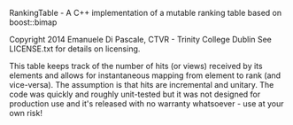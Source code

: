 RankingTable - A C++ implementation of a mutable ranking table based on 
boost::bimap

Copyright 2014 Emanuele Di Pascale, CTVR - Trinity College Dublin
See LICENSE.txt for details on licensing. 

This table keeps track of the number of hits (or views) received by its elements
and allows for instantaneous mapping from element to rank (and vice-versa).
The assumption is that hits are incremental and unitary. 
The code was quickly and roughly unit-tested but it was not designed for
production use and it's released with no warranty whatsoever - use at your own
risk!